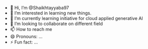 - 👋 Hi, I’m @Shaikhtayyaba97
- 👀 I’m interested in learning new things.
- 🌱 I’m currently learning initiative for cloud applied generative Al
- 💞️ I’m looking to collaborate on different field
- 📫 How to reach me 
- 😄 Pronouns: ...
- ⚡ Fun fact: ...

<!---
Shaikhtayyaba97/Shaikhtayyaba97 is a ✨ special ✨ repository because its `README.md` (this file) appears on your GitHub profile.
You can click the Preview link to take a look at your changes.
--->
